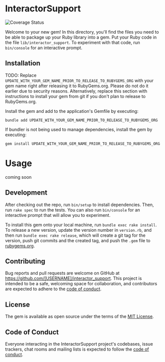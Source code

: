 # InteractorSupport

![Coverage Status](https://coveralls.io/repos/github/YOUR_USERNAME/YOUR_REPO/badge.svg?branch=main)


Welcome to your new gem! In this directory, you'll find the files you need to be able to package up your Ruby library into a gem. Put your Ruby code in the file `lib/interactor_support`. To experiment with that code, run `bin/console` for an interactive prompt.

## Installation

TODO: Replace `UPDATE_WITH_YOUR_GEM_NAME_PRIOR_TO_RELEASE_TO_RUBYGEMS_ORG` with your gem name right after releasing it to RubyGems.org. Please do not do it earlier due to security reasons. Alternatively, replace this section with instructions to install your gem from git if you don't plan to release to RubyGems.org.

Install the gem and add to the application's Gemfile by executing:

    bundle add UPDATE_WITH_YOUR_GEM_NAME_PRIOR_TO_RELEASE_TO_RUBYGEMS_ORG

If bundler is not being used to manage dependencies, install the gem by executing:

    gem install UPDATE_WITH_YOUR_GEM_NAME_PRIOR_TO_RELEASE_TO_RUBYGEMS_ORG

# Usage
coming soon

## Development

After checking out the repo, run `bin/setup` to install dependencies. Then, run `rake spec` to run the tests. You can also run `bin/console` for an interactive prompt that will allow you to experiment.

To install this gem onto your local machine, run `bundle exec rake install`. To release a new version, update the version number in `version.rb`, and then run `bundle exec rake release`, which will create a git tag for the version, push git commits and the created tag, and push the `.gem` file to [rubygems.org](https://rubygems.org).

## Contributing

Bug reports and pull requests are welcome on GitHub at <https://github.com/[USERNAME]/interactor_support>. This project is intended to be a safe, welcoming space for collaboration, and contributors are expected to adhere to the [code of conduct](https://github.com/[USERNAME]/interactor_support/blob/master/CODE_OF_CONDUCT.md).

## License

The gem is available as open source under the terms of the [MIT License](https://opensource.org/licenses/MIT).

## Code of Conduct

Everyone interacting in the InteractorSupport project's codebases, issue trackers, chat rooms and mailing lists is expected to follow the [code of conduct](https://github.com/[USERNAME]/interactor_support/blob/master/CODE_OF_CONDUCT.md).
